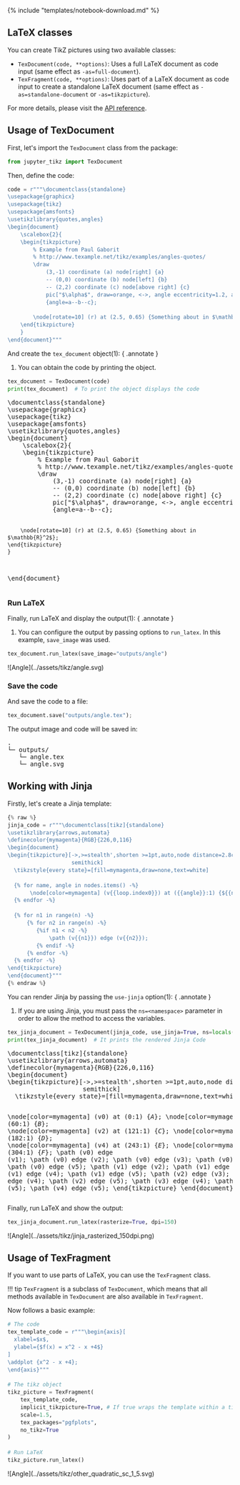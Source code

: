 {% include "templates/notebook-download.md" %}

## LaTeX classes

You can create TikZ pictures using two available classes:

- `TexDocument(code, **options)`: Uses a full LaTeX document as code input (same effect as `-as=full-document`).
- `TexFragment(code, **options)`: Uses part of a LaTeX document as code input to create a standalone LaTeX document (same effect as `-as=standalone-document` or `-as=tikzpicture`).

For more details, please visit the [API reference](../api.md).

## Usage of TexDocument

First, let's import the `TexDocument` class from the package:

```python
from jupyter_tikz import TexDocument
```
Then, define the code:

```python
code = r"""\documentclass{standalone}
\usepackage{graphicx}
\usepackage{tikz}
\usepackage{amsfonts}
\usetikzlibrary{quotes,angles}
\begin{document}
	\scalebox{2}{
	\begin{tikzpicture}
		% Example from Paul Gaborit
		% http://www.texample.net/tikz/examples/angles-quotes/
		\draw
		    (3,-1) coordinate (a) node[right] {a}
		    -- (0,0) coordinate (b) node[left] {b}
		    -- (2,2) coordinate (c) node[above right] {c}
		    pic["$\alpha$", draw=orange, <->, angle eccentricity=1.2, angle radius=1cm]
		    {angle=a--b--c};
    
		\node[rotate=10] (r) at (2.5, 0.65) {Something about in $\mathbb{R}^2$};
	\end{tikzpicture}
	}
\end{document}"""
```

And create the `tex_document` object(1):
{ .annotate }

1.  You can obtain the code by printing the object.

```python
tex_document = TexDocument(code)
print(tex_document)  # To print the object displays the code
```
<div class="result">
<pre class="log-output">
\documentclass{standalone}
\usepackage{graphicx}
\usepackage{tikz}
\usepackage{amsfonts}
\usetikzlibrary{quotes,angles}
\begin{document}
	\scalebox{2}{
	\begin{tikzpicture}
		% Example from Paul Gaborit
		% http://www.texample.net/tikz/examples/angles-quotes/
		\draw
		    (3,-1) coordinate (a) node[right] {a}
		    -- (0,0) coordinate (b) node[left] {b}
		    -- (2,2) coordinate (c) node[above right] {c}
		    pic["$\alpha$", draw=orange, <->, angle eccentricity=1.2, angle radius=1cm]
		    {angle=a--b--c};
    
		\node[rotate=10] (r) at (2.5, 0.65) {Something about in $\mathbb{R}^2$};
	\end{tikzpicture}
	}
\end{document}
</pre>
</div>

### Run LaTeX

Finally, run LaTeX and display the output(1):
{ .annotate }

1.  You can configure the output by passing options to `run_latex`. In this example, `save_image` was used.

```python
tex_document.run_latex(save_image="outputs/angle")
```
<div class="result" markdown>
![Angle](../assets/tikz/angle.svg)
</div>

### Save the code

And save the code to a file:

```python
tex_document.save("outputs/angle.tex");
```

The output image and code will be saved in:

<pre class="log-card">
.
└─ outputs/
   └─ angle.tex
   └─ angle.svg
</pre>

## Working with Jinja

Firstly, let's create a Jinja template:

```python
{% raw %}
jinja_code = r"""\documentclass[tikz]{standalone}
\usetikzlibrary{arrows,automata}
\definecolor{mymagenta}{RGB}{226,0,116}
\begin{document}
\begin{tikzpicture}[->,>=stealth',shorten >=1pt,auto,node distance=2.8cm,
                    semithick]
  \tikzstyle{every state}=[fill=mymagenta,draw=none,text=white]
  
  {% for name, angle in nodes.items() -%}
       \node[color=mymagenta] (v{{loop.index0}}) at ({{angle}}:1) {${{name}}$};
  {% endfor -%}
  
  {% for n1 in range(n) -%}
      {% for n2 in range(n) -%}
         {%if n1 < n2 -%}
             \path (v{{n1}}) edge (v{{n2}});
         {% endif -%}
      {% endfor -%}
  {% endfor -%}
\end{tikzpicture}
\end{document}"""
{% endraw %}
```

You can render Jinja by passing the `use-jinja` option(1):
{ .annotate }

1.  If you are using Jinja, you must pass the `ns=<namespace>` parameter in order to allow the method to access the variables.

```python
tex_jinja_document = TexDocument(jinja_code, use_jinja=True, ns=locals())
print(tex_jinja_document)  # It prints the rendered Jinja Code
```
<div class="result">
<pre class="log-output">
\documentclass[tikz]{standalone}
\usetikzlibrary{arrows,automata}
\definecolor{mymagenta}{RGB}{226,0,116}
\begin{document}
\begin{tikzpicture}[->,>=stealth',shorten >=1pt,auto,node distance=2.8cm,
                    semithick]
  \tikzstyle{every state}=[fill=mymagenta,draw=none,text=white]
  
  \node[color=mymagenta] (v0) at (0:1) {$A$};
  \node[color=mymagenta] (v1) at (60:1) {$B$};
  \node[color=mymagenta] (v2) at (121:1) {$C$};
  \node[color=mymagenta] (v3) at (182:1) {$D$};
  \node[color=mymagenta] (v4) at (243:1) {$E$};
  \node[color=mymagenta] (v5) at (304:1) {$F$};
  \path (v0) edge (v1);
         \path (v0) edge (v2);
         \path (v0) edge (v3);
         \path (v0) edge (v4);
         \path (v0) edge (v5);
         \path (v1) edge (v2);
         \path (v1) edge (v3);
         \path (v1) edge (v4);
         \path (v1) edge (v5);
         \path (v2) edge (v3);
         \path (v2) edge (v4);
         \path (v2) edge (v5);
         \path (v3) edge (v4);
         \path (v3) edge (v5);
         \path (v4) edge (v5);
         \end{tikzpicture}
\end{document}
</pre>
</div>

Finally, run LaTeX and show the output:

```python
tex_jinja_document.run_latex(rasterize=True, dpi=150)
```

<div class="result" markdown>
![Angle](../assets/tikz/jinja_rasterized_150dpi.png)
</div>

## Usage of TexFragment

If you want to use parts of LaTeX, you can use the `TexFragment` class.

!!! tip
    `TexFragment` is a subclass of `TexDocument`, which means that all methods available in `TexDocument` are also available in `TexFragment`.

Now follows a basic example:

```python
# The code
tex_template_code = r"""\begin{axis}[
  xlabel=$x$,
  ylabel={$f(x) = x^2 - x +4$}
]
\addplot {x^2 - x +4};
\end{axis}"""

# The tikz object
tikz_picture = TexFragment(
    tex_template_code,
    implicit_tikzpicture=True, # If true wraps the template within a tikzpicture
    scale=1.5,
    tex_packages="pgfplots",
    no_tikz=True
)

# Run LaTeX
tikz_picture.run_latex()
```

<div class="result" markdown>
![Angle](../assets/tikz/other_quadratic_sc_1_5.svg)
</div>